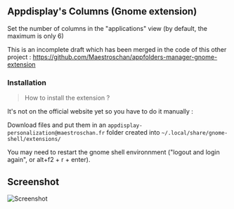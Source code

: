 ## Appdisplay's Columns (Gnome extension)
Set the number of columns in the "applications" view (by default, the maximum is only 6)

This is an incomplete draft which has been merged in the code of this other project : https://github.com/Maestroschan/appfolders-manager-gnome-extension

### Installation

> How to install the extension ?

It's not on the official website yet so you have to do it manually :

Download files and put them in an `appdisplay-personalization@maestroschan.fr` folder created into `~/.local/share/gnome-shell/extensions/`

You may need to restart the gnome shell environnment ("logout and login again", or alt+f2 + r + enter).

## Screenshot

![Screenshot](http://i.imgur.com/ybdkjw7.png)
